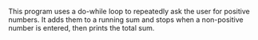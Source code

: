 This program uses a do-while loop to repeatedly ask the user for positive numbers. It adds them to a running sum and stops when a non-positive number is entered, then prints the total sum.

